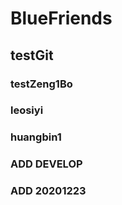 # BlueFriends

## testGit
### testZeng1Bo
### leosiyi
### huangbin1
### ADD DEVELOP
### ADD 20201223